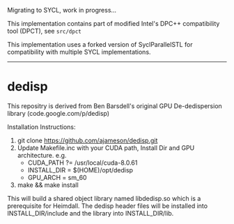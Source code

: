 Migrating to SYCL, work in progress...

This implementation contains part of modified Intel's DPC++ compatibility tool (DPCT), see `src/dpct`

This implementation uses a forked version of SyclParallelSTL for compatibility with multiple SYCL implementations.

---

# dedisp
This repositry is derived from Ben Barsdell's original GPU De-dedispersion library (code.google.com/p/dedisp)

Installation Instructions:

  1.  git clone https://github.com/ajameson/dedisp.git
  2.  Update Makefile.inc with your CUDA path, Install Dir and GPU architecture. e.g.
      * CUDA_PATH ?= /usr/local/cuda-8.0.61
      * INSTALL_DIR = $(HOME)/opt/dedisp
      * GPU_ARCH = sm_60
  3.  make && make install
  
  This will build a shared object library named libdedisp.so which is a prerequisite for Heimdall. The dedisp header files will be installed into INSTALL_DIR/include and the library into INSTALL_DIR/lib.
